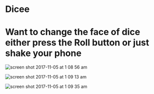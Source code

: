 # Dicee
# Want to change the face of dice either press the Roll button or just shake your phone 
![screen shot 2017-11-05 at 1 08 56 am](https://user-images.githubusercontent.com/25624988/32426563-34aa0e88-c289-11e7-89ef-bed9d3a219f2.png)

![screen shot 2017-11-05 at 1 09 13 am](https://user-images.githubusercontent.com/25624988/32426584-6a042686-c289-11e7-8b32-8b1b80e56ebb.png)

![screen shot 2017-11-05 at 1 09 35 am](https://user-images.githubusercontent.com/25624988/32426585-6a106e8c-c289-11e7-926c-1532f8a72109.png)
